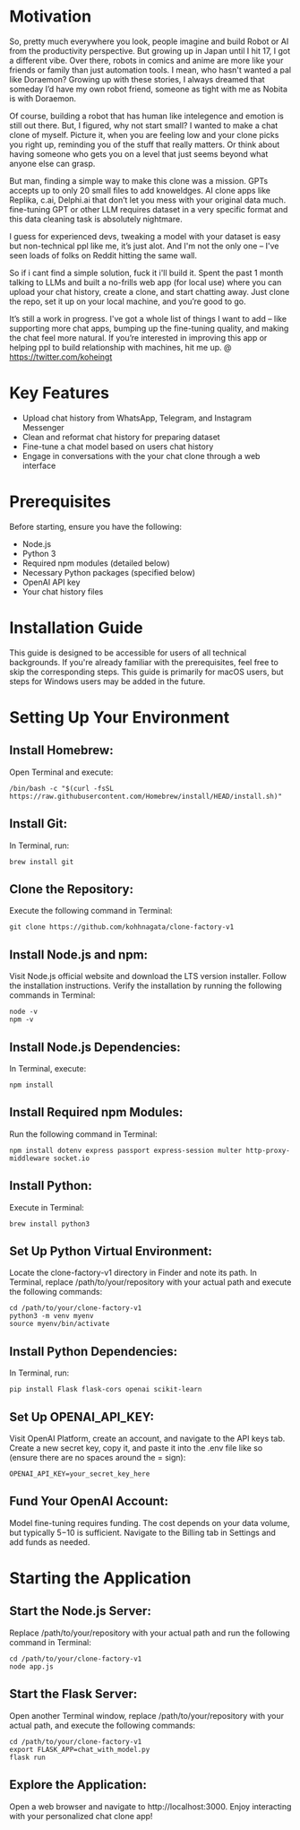
# Motivation

So, pretty much everywhere you look, people imagine and build Robot or AI from the productivity perspective. But growing up in Japan until I hit 17, I got a different vibe. Over there, robots in comics and anime are more like your friends or family than just automation tools. I mean, who hasn't wanted a pal like Doraemon? Growing up with these stories, I always dreamed that someday I’d have my own robot friend, someone as tight with me as Nobita is with Doraemon.

Of course, building a robot that has human like intelegence and emotion is still out there.
But, I figured, why not start small? I wanted to make a chat clone of myself.
Picture it, when you are feeling low and your clone picks you right up, reminding you of the stuff that really matters. 
Or think about having someone who gets you on a level that just seems beyond what anyone else can grasp.

But man, finding a simple way to make this clone was a mission.
GPTs accepts up to only 20 small files to add knoweldges.
AI clone apps like Replika, c.ai, Delphi.ai that don’t let you mess with your original data much.
fine-tuning GPT or other LLM requires dataset in a very specific format and this data cleaning task is absolutely nightmare.

I guess for experienced devs, tweaking a model with your dataset is easy but non-technical ppl like me, it’s just alot.
And I'm not the only one – I've seen loads of folks on Reddit hitting the same wall.

So if i cant find a simple solution, fuck it i'll build it.
Spent the past 1 month talking to LLMs and built a no-frills web app (for local use) where you can upload your chat history, create a clone, and start chatting away. 
Just clone the repo, set it up on your local machine, and you’re good to go.

It’s still a work in progress. I've got a whole list of things I want to add – like supporting more chat apps, bumping up the fine-tuning quality, and making the chat feel more natural. If you’re interested in improving this app or helping ppl to build relationship with machines, hit me up. @ https://twitter.com/koheingt

# Key Features
- Upload chat history from WhatsApp, Telegram, and Instagram Messenger
- Clean and reformat chat history for preparing dataset
- Fine-tune a chat model based on users chat history
- Engage in conversations with the your chat clone through a web interface

# Prerequisites
Before starting, ensure you have the following:

- Node.js
- Python 3
- Required npm modules (detailed below)
- Necessary Python packages (specified below)
- OpenAI API key
- Your chat history files

# Installation Guide
This guide is designed to be accessible for users of all technical backgrounds. If you're already familiar with the prerequisites, feel free to skip the corresponding steps. This guide is primarily for macOS users, but steps for Windows users may be added in the future.

# Setting Up Your Environment

## Install Homebrew:
Open Terminal and execute:

```
/bin/bash -c "$(curl -fsSL https://raw.githubusercontent.com/Homebrew/install/HEAD/install.sh)"
```

## Install Git:
In Terminal, run:

```
brew install git
```

## Clone the Repository:
Execute the following command in Terminal:

```
git clone https://github.com/kohhnagata/clone-factory-v1
```

## Install Node.js and npm:

Visit Node.js official website and download the LTS version installer.
Follow the installation instructions.
Verify the installation by running the following commands in Terminal:

```
node -v
npm -v
```

## Install Node.js Dependencies:
In Terminal, execute:

```
npm install
```

## Install Required npm Modules:
Run the following command in Terminal:

```
npm install dotenv express passport express-session multer http-proxy-middleware socket.io
```

## Install Python:
Execute in Terminal:

```
brew install python3
```

## Set Up Python Virtual Environment:

Locate the clone-factory-v1 directory in Finder and note its path.
In Terminal, replace /path/to/your/repository with your actual path and execute the following commands:

```
cd /path/to/your/clone-factory-v1
python3 -m venv myenv
source myenv/bin/activate
```

## Install Python Dependencies:
In Terminal, run:

```
pip install Flask flask-cors openai scikit-learn
```

## Set Up OPENAI_API_KEY:

Visit OpenAI Platform, create an account, and navigate to the API keys tab.
Create a new secret key, copy it, and paste it into the .env file like so (ensure there are no spaces around the = sign):

```
OPENAI_API_KEY=your_secret_key_here
```

## Fund Your OpenAI Account:

Model fine-tuning requires funding. The cost depends on your data volume, but typically $5-$10 is sufficient.
Navigate to the Billing tab in Settings and add funds as needed.

# Starting the Application

## Start the Node.js Server:

Replace /path/to/your/repository with your actual path and run the following command in Terminal:

```
cd /path/to/your/clone-factory-v1
node app.js
```

## Start the Flask Server:

Open another Terminal window, replace /path/to/your/repository with your actual path, and execute the following commands:

```
cd /path/to/your/clone-factory-v1
export FLASK_APP=chat_with_model.py
flask run
```

## Explore the Application:

Open a web browser and navigate to http://localhost:3000.
Enjoy interacting with your personalized chat clone app!
